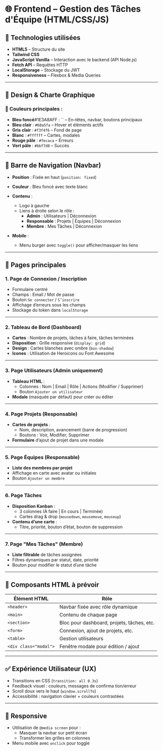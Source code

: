 # 🌐 Frontend – Gestion des Tâches d'Équipe (HTML/CSS/JS)

## 🎯 Technologies utilisées
- **HTML5** – Structure du site
- **Tailwind CSS** 
- **JavaScript Vanilla** – Interaction avec le backend (API Node.js)
- **Fetch API** – Requêtes HTTP
- **LocalStorage** – Stockage du JWT
- **Responsiveness** – Flexbox & Media Queries

---

## 🎨 Design & Charte Graphique

### 🎨 Couleurs principales :
- **Bleu foncé**#1E3A8AFF : `` – En-têtes, navbar, boutons principaux
- **Bleu clair** : `#60a5fa` – Hover et éléments actifs
- **Gris clair** : `#f3f4f6` – Fond de page
- **Blanc** : `#ffffff` – Cartes, modales
- **Rouge pâle** : `#fecaca` – Erreurs
- **Vert pâle** : `#bbf7d0` – Succès

---

## 🧭 Barre de Navigation (Navbar)

- **Position** : Fixée en haut (`position: fixed`)
- **Couleur** : Bleu foncé avec texte blanc
- **Contenu** :
  - Logo à gauche
  - Liens à droite selon le rôle :
    - **Admin** : Utilisateurs | Déconnexion
    - **Responsable** : Projets | Équipes | Déconnexion
    - **Membre** : Mes Tâches | Déconnexion

- **Mobile** :
  - Menu burger avec `toggle()` pour afficher/masquer les liens

---

## 📄 Pages principales

### 1. Page de Connexion / Inscription
- Formulaire centré
- Champs : Email / Mot de passe
- Bouton `Se connecter` / `S’inscrire`
- Affichage d’erreurs sous les champs
- Stockage du token dans `localStorage`

---

### 2. Tableau de Bord (Dashboard)
- **Cartes** : Nombre de projets, tâches à faire, tâches terminées
- **Disposition** : Grille responsive (`display: grid`)
- **Design** : Cartes blanches avec ombre (`box-shadow`)
- **Icones** : Utilisation de Heroicons ou Font Awesome

---

### 3. Page Utilisateurs (Admin uniquement)
- **Tableau HTML** :
  - Colonnes : Nom | Email | Rôle | Actions (Modifier / Supprimer)
  - Bouton `Ajouter un utilisateur`
- **Modale** (masquée par défaut) pour créer ou éditer

---

### 4. Page Projets (Responsable)
- **Cartes de projets** :
  - Nom, description, avancement (barre de progression)
  - Boutons : Voir, Modifier, Supprimer
- **Formulaire** d’ajout de projet dans une modale

---

### 5. Page Équipes (Responsable)
- **Liste des membres par projet**
- Affichage en carte avec avatar ou initiales
- Bouton `Ajouter un membre`

---

### 6. Page Tâches
- **Disposition Kanban** :
  - 3 colonnes (À faire | En cours | Terminée)
  - Cartes drag & drop (`mousedown`, `mousemove`, `mouseup`)
- **Contenu d’une carte** :
  - Titre, priorité, bouton d’état, bouton de suppression

---

### 7. Page "Mes Tâches" (Membre)
- **Liste filtrable** de tâches assignées
- Filtres dynamiques par statut, date, priorité
- Bouton pour modifier le statut d’une tâche

---

## 📑 Composants HTML à prévoir

| Élément HTML         | Rôle                                             |
|----------------------|--------------------------------------------------|
| `<header>`           | Navbar fixée avec rôle dynamique                 |
| `<main>`             | Contenu de chaque page                           |
| `<section>`          | Bloc pour dashboard, projets, tâches, etc.       |
| `<form>`             | Connexion, ajout de projets, etc.                |
| `<table>`            | Gestion utilisateurs                             |
| `<div class="modal">`| Fenêtre modale pour édition / ajout              |

---

## ✅ Expérience Utilisateur (UX)
- Transitions en CSS (`transition: all 0.3s`)
- Feedback visuel : couleurs, messages de confirma tion/erreur
- Scroll doux vers le haut (`window.scrollTo`)
- Accessibilité : navigation clavier + couleurs contrastées

---

## 📱 Responsive
- Utilisation de `@media screen` pour :
  - Masquer la navbar sur petit écran
  - Transformer les grilles en colonnes
- Menu mobile avec `onclick` pour toggle
